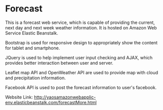 # Forecast
This is a forecast web service, which is capable of providing the current, next day and next week weather information. It is hosted on Amazon Web Service Elastic Beanstalk.
 
Bootstrap is used for responsive design to appropriately show the content for tablet and smartphone.
 
JQuery is used to help implement user input checking and AJAX, which provides better interaction between user and server.
 
Leaflet map API and OpenWeather API are used to provide map with cloud and precipitation information.
 
Facebook API is used to post the forecast information to user's facebook.

Website Link: http://yaosamazonwebapplic-env.elasticbeanstalk.com/forecastMore.html
